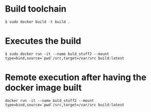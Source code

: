 # Build toolchain
```
$ sudo docker build -t build .
``` 
# Executes the build
```
$ sudo docker run -it --name buld_stuff2 --mount type=bind,source=`pwd`/src,target=/var/src build:latest
```
# Remote execution after having the docker image built
```
docker run -it --name buld_stuff2 --mount type=bind,source=`pwd`/src,target=/var/src build:latest
```
